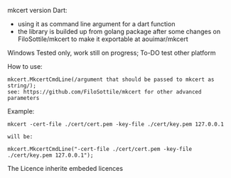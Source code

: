 mkcert version Dart:
- using it as command line argument for a dart function
- the library is builded up from golang package after some changes on FiloSottile/mkcert to make it exportable
  at aouimar/mkcert

Windows Tested only, work still on progress; To-DO test other platform 

How to use:

    mkcert.MkcertCmdLine(/argument that should be passed to mkcert as string/);
    see: https://github.com/FiloSottile/mkcert for other advanced parameters


Example:

    mkcert -cert-file ./cert/cert.pem -key-file ./cert/key.pem 127.0.0.1

    will be:

    mkcert.MkcertCmdLine("-cert-file ./cert/cert.pem -key-file ./cert/key.pem 127.0.0.1");

The Licence inherite embeded licences